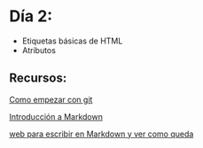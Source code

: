 # Día 2:

* Etiquetas básicas de HTML
* Atributos

## Recursos:

[Como empezar con git](https://dominicode.com/git-como-empezar/#:~:text=Para%20iniciar%20tu%20primer%20proyecto,ejecuta%20el%20comando%20git%20init%20.&text=Deber%C3%ADas%20tener%20un%20mensaje%20de,la%20carpeta%20no%20ver%C3%A1s%20nada)

[Introducción a Markdown ](https://programminghistorian.org/es/lecciones/introduccion-a-markdown)

[web para escribir en Markdown y ver como queda](https://stackedit.io)
